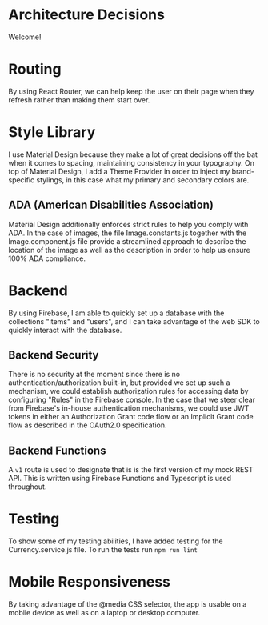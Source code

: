 
# Architecture Decisions

Welcome!


# Routing

By using React Router, we can help keep the user on their page when they refresh rather than making them start over.

# Style Library

I use Material Design because they make a lot of great decisions off the bat when it comes to spacing, maintaining consistency in your typography. On top of Material Design, I add a Theme Provider in order to inject my brand-specific stylings, in this case what my primary and secondary colors are.

## ADA (American Disabilities Association)

Material Design additionally enforces strict rules to help you comply with ADA. In the case of images, the file Image.constants.js together with the Image.component.js file provide a streamlined approach to describe the location of the image as well as the description in order to help us ensure 100% ADA compliance.

# Backend

By using Firebase, I am able to quickly set up a database with the collections "items" and "users", and I can take advantage of the web SDK to quickly interact with the database. 

## Backend Security

There is no security at the moment since there is no authentication/authorization built-in, but provided we set up such a mechanism, we could establish authorization rules for accessing data by configuring "Rules" in the Firebase console. In the case that we steer clear from Firebase's in-house authentication mechanisms, we could use JWT tokens in either an Authorization Grant code flow or an Implicit Grant code flow as described in the OAuth2.0 specification.

## Backend Functions

A ```v1``` route is used to designate that is is the first version of my mock REST API. This is written using Firebase Functions and Typescript is used throughout.

# Testing

To show some of my testing abilities, I have added testing for the Currency.service.js file. To run the tests run ```npm run lint```

# Mobile Responsiveness

By taking advantage of the @media CSS selector, the app is usable on a mobile device as well as on a laptop or desktop computer.
